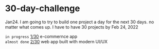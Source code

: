 # 30-day-challenge
Jan24. I am going to try to build one project a day for the next 30 days. no matter what comes up. I have to have 30 projects by Feb 24, 2022

`in progress` [1/30](https://github.com/akhrrbk/ecommerce-1-of-30) e-commernce app <br />
`almost done` [2/30](https://github.com/akhrrbk/modern-ui-ux-2-of-30) web app built with modern UI/UX <br />
